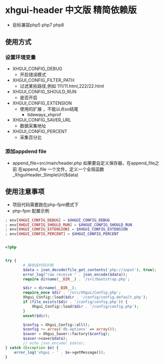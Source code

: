 # xhgui-header 中文版 精简依赖版
- 目标兼容php5 php7 php8
## 使用方式 
### 设置环境变量
- XHGUI_CONFIG_DEBUG 
  - 开启错误模式
- XHGUI_CONFIG_FILTER_PATH
  - 过滤某些路径,例如  111/11.html,222/22.html
- XHGUI_CONFIG_SHOULD_RUN
  - 是否开启
- XHGUI_CONFIG_EXTENSION
  - 使用的扩展 ，不能以点so结尾
    - tideways_xhprof
- XHGUI_CONFIG_SAVER_URL
  - 数据采集地址
- XHGUI_CONFIG_PERCENT
  - 采集百分比
### 添加appdend file

- append_file=src/main/header.php
如果要自定义保存器，在append_file之前 在append_file 一个文件，定义一个全局函数 _XhguiHeader_SimpleUrl($data)

## 使用注意事项

- 项目代码需要跑在php-fpm模式下
- php-fpm 配置示例

```php
; env[XHGUI_CONFIG_DEBUG] = $XHGUI_CONFIG_DEBUG
; env[XHGUI_CONFIG_SHOULD_RUN] = $XHGUI_CONFIG_SHOULD_RUN
; env[XHGUI_CONFIG_EXTENSION] = $XHGUI_CONFIG_EXTENSION
; env[XHGUI_CONFIG_PERCENT] = $XHGUI_CONFIG_PERCENT
```

```php

<?php


try {
        # 接收段代码示例
        $data = json_decode(file_get_contents('php://input'), true);
        error_log("raw receive " . json_encode($data));
        require dirname(__DIR__) . '/src/bootstrap.php';

        $dir = dirname(__DIR__);
        require_once $dir . '/src/Xhgui/Config.php';
        Xhgui_Config::load($dir . '/config/config.default.php');
        if (file_exists($dir . '/config/config.php')) {
            Xhgui_Config::load($dir . '/config/config.php');
        }
        unset($dir);

        $config = Xhgui_Config::all();
        $config += array('db.options' => array());
        $saver = Xhgui_Saver::factory($config);
        $saver->save($data);
        // echo json_encode( $data);
} catch (Exception $e) {
    error_log('xhgui - ' . $e->getMessage());
}

```
